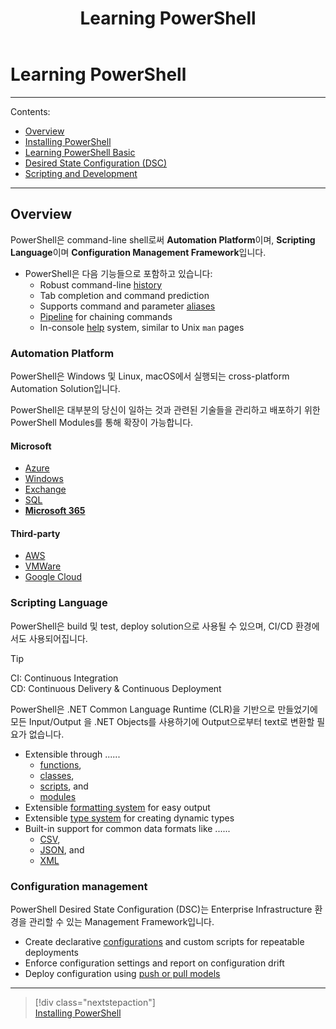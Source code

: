 ﻿---
title: Learning PowerShell
filename: PowerShell\Learning-PowerShell.md
ms.date: 2022.03.21
keywords:
    - PowerShell
    - PowerShell Script
    - PowerShell Module
---

# Learning PowerShell

---

Contents:

- [Overview](#overview)
- [Installing PowerShell](Learning/Installing-PowerShell)
- [Learning PowerShell Basic](Learning/Learning-PowerShell-Basic)
- [Desired State Configuration (DSC)](Learning/Desired-State-Configuration)
- [Scripting and Development](Learning/Scripting-and-Development)

---

## Overview

PowerShell은 command-line shell로써 **Automation Platform**이며, **Scripting Language**이며 **Configuration Management Framework**입니다.

- PowerShell은 다음 기능들으로 포함하고 있습니다:
    - Robust command-line [history](https://docs.microsoft.com/en-us/powershell/module/microsoft.powershell.core/about/about_history)
    - Tab completion and command prediction
    - Supports command and parameter [aliases](https://docs.microsoft.com/en-us/powershell/module/microsoft.powershell.core/about/about_aliases)
    - [Pipeline](https://docs.microsoft.com/en-us/powershell/module/microsoft.powershell.core/about/about_pipelines) for chaining commands
    - In-console [help](https://docs.microsoft.com/en-us/powershell/module/microsoft.powershell.core/get-help) system, similar to Unix `man` pages

### Automation Platform

PowerShell은 Windows 및 Linux, macOS에서 실행되는 cross-platform Automation Solution입니다.

PowerShell은 대부분의 당신이 일하는 것과 관련된 기술들을 관리하고 배포하기 위한 PowerShell Modules를 통해 확장이 가능합니다.

#### Microsoft

- [Azure](https://docs.microsoft.com/en-us/powershell/azure)
- [Windows](https://docs.microsoft.com/en-us/powershell/windows/get-started)
- [Exchange](https://docs.microsoft.com/en-us/powershell/exchange/exchange-management-shell)
- [SQL](https://docs.microsoft.com/en-us/sql/powershell/sql-server-powershell)
- [**Microsoft 365**](https://docs.microsoft.com/en-us/microsoft-365/enterprise/manage-microsoft-365-with-microsoft-365-powershell)

#### Third-party

- [AWS]()
- [VMWare]()
- [Google Cloud]()

### Scripting Language

PowerShell은 build 및 test, deploy solution으로 사용될 수 있으며, CI/CD 환경에서도 사용되어집니다.

> [!TIP]  
> CI: Continuous Integration  
> CD: Continuous Delivery & Continuous Deployment

PowerShell은 .NET Common Language Runtime (CLR)을 기반으로 만들었기에 모든 Input/Output 을 .NET Objects를 사용하기에 Output으로부터 text로 변환할 필요가 없습니다.

- Extensible through ......
    - [functions](https://docs.microsoft.com/en-us/powershell/module/microsoft.powershell.core/about/about_functions_advanced),
    - [classes](https://docs.microsoft.com/en-us/powershell/module/microsoft.powershell.core/about/about_classes), 
    - [scripts](https://docs.microsoft.com/en-us/powershell/module/microsoft.powershell.core/about/about_scripts), and 
    - [modules](https://docs.microsoft.com/en-us/powershell/module/microsoft.powershell.core/about/about_modules)
- Extensible [formatting system](https://docs.microsoft.com/en-us/powershell/module/microsoft.powershell.core/about/about_format.ps1xml) for easy output
- Extensible [type system](https://docs.microsoft.com/en-us/powershell/module/microsoft.powershell.core/about/about_types.ps1xml) for creating dynamic types
- Built-in support for common data formats like ......
    - [CSV](https://docs.microsoft.com/en-us/powershell/module/microsoft.powershell.utility/convertfrom-csv), 
    - [JSON](https://docs.microsoft.com/en-us/powershell/module/microsoft.powershell.utility/convertfrom-json), and 
    - [XML](https://docs.microsoft.com/en-us/powershell/module/microsoft.powershell.utility/convertto-xml)

### Configuration management

PowerShell Desired State Configuration (DSC)는 Enterprise Infrastructure 환경을 관리할 수 있는 Management Framework입니다.

- Create declarative [configurations](https://docs.microsoft.com/en-us/powershell/scripting/dsc/configurations/configurations) and custom scripts for repeatable deployments
- Enforce configuration settings and report on configuration drift
- Deploy configuration using [push or pull models](https://docs.microsoft.com/en-us/powershell/scripting/dsc/pull-server/enactingconfigurations)

---

> [!div class="nextstepaction"]  
> [Installing PowerShell](Learning/Installing-PowerShell)
